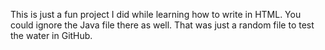 This is just a fun project I did while learning how to write in HTML. You could ignore the Java file there as well. That was just a random file to test the water in GitHub.
